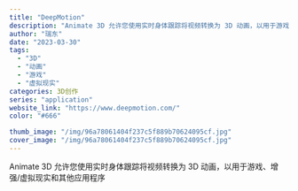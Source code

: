 ```yaml
---
title: "DeepMotion"
description: "Animate 3D 允许您使用实时身体跟踪将视频转换为 3D 动画，以用于游戏、增强/虚拟现实和其他应用程序"
author: "瑞东"
date: "2023-03-30"
tags:
  - "3D"
  - "动画"
  - "游戏"
  - "虚拟现实"
categories: 3D创作
series: "application"
website_link: "https://www.deepmotion.com/"
color: "#666"

thumb_image: "/img/96a78061404f237c5f889b70624095cf.jpg"
cover_image: "/img/96a78061404f237c5f889b70624095cf.jpg"
---
```


Animate 3D 允许您使用实时身体跟踪将视频转换为 3D 动画，以用于游戏、增强/虚拟现实和其他应用程序